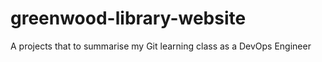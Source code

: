 # greenwood-library-website
A projects that to summarise my Git learning class as a DevOps Engineer
